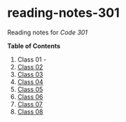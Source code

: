 # reading-notes-301
Reading notes for *Code 301*

**Table of Contents**
1. Class 01 - 
1. [Class 02](class02.md)
1. [Class 03](class03.md)
1. [Class 04](class04.md)
1. [Class 05](class05.md)
1. [Class 06](class06.md)
1. [Class 07](class07.md)
1. [Class 08](class08.md)